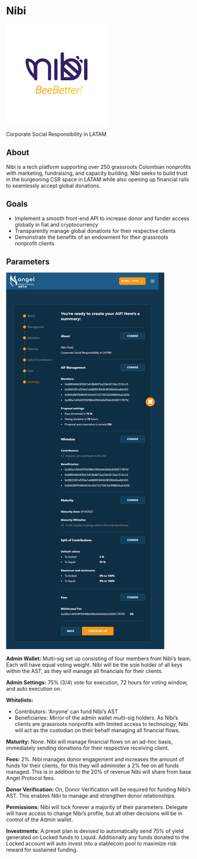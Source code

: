 # Nibi

![nibi](../../assets/examples/nibi.png "nibi")

<div class="badge">Corporate Social Responsibility in LATAM</div>

## About

Nibi is a tech platform supporting over 250 grassroots Colombian nonprofits with marketing, fundraising, and capacity building. Nibi seeks to build trust in the burgeoning CSR space in LATAM while also opening up financial rails to seamlessly accept global donations.

## Goals

- Implement a smooth front-end API to increase donor and funder access globally in fiat and cryptocurrency
- Transparently manage global donations for their respective clients
- Demonstrate the benefits of an endowment for their grassroots nonprofit clients

## Parameters

![nibi-parameters](../../assets/examples/nibi-parameters.png "nibi-parameters")

**Admin Wallet:**  Multi-sig set up consisting of four members from Nibi’s team. Each will have equal voting weight. Nibi will be the sole holder of all keys within the AST, as they will manage all financials for their clients.

**Admin Settings:** 75% (3/4) vote for execution, 72 hours for voting window, and auto execution on.

**Whitelists:**
- Contributors: ‘Anyone’ can fund Nibi’s AST
- Beneficiaries: Mirror of the admin wallet multi-sig holders. As Nibi’s clients are grassroots nonprofits with limited access to technology, Nibi will act as the custodian on their behalf managing all financial flows. 

**Maturity:** None. Nibi will manage financial flows on an ad-hoc basis, immediately sending donations for their respective receiving client.

**Fees:** 2%. Nibi manages donor engagement and increases the amount of funds for their clients, for this they will administer a 2% fee on all funds managed. This is in addition to the 20% of revenue Nibi will share from base Angel Protocol fees.

**Donor Verification:** On, Donor Verification will be required for funding Nibi’s AST. This enables Nibi to manage and strengthen donor relationships. 

**Permissions:** Nibi will lock forever a majority of their parameters. Delegate will have access to change Nibi’s profile, but all other decisions will be in control of the Admin wallet.

**Investments:** A preset plan is devised to automatically send 75% of yield generated on Locked funds to Liquid. Additionally any funds donated to the Locked account will auto invest into a stablecoin pool to maximize risk reward for sustained funding.
	